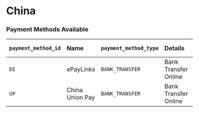 # China

### Payment Methods Available



| `payment_method_id` | **Name** | `payment_method_type` | Details | Allowed Flows | **Logo** |
| :--- | :--- | :--- | :--- | :--- | :--- |
| `EE` | ePayLinks | `BANK_TRANSFER` | Bank Transfer Online | `REDIRECT` | ​[https://pay.dlocal.com/views/2.0/images/payments/EE.png](https://pay.dlocal.com/views/2.0/images/payments/EE.png)​ |
| `UP` | China Union Pay | `BANK_TRANSFER` | Bank Transfer Online | `REDIRECT` | ​[https://pay.dlocal.com/views/2.0/images/payments/UP.png](https://pay.dlocal.com/views/2.0/images/payments/UP.png)​ |

